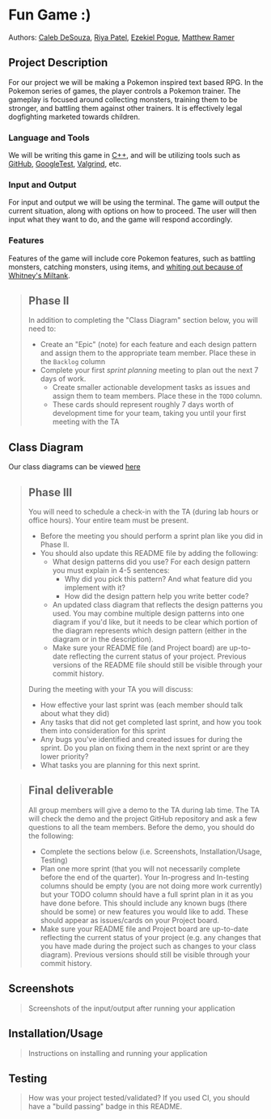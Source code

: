 
# Fun Game :)

Authors: [Caleb DeSouza](https://github.com/c9leb), [Riya Patel](https://github.com/Patelriyaaa), [Ezekiel Pogue](https://github.com/ezpogue), [Matthew Ramer](https://github.com/MatthewRamer)

## Project Description
For our project we will be making a Pokemon inspired text based RPG. In the Pokemon series of games, the player controls a Pokemon trainer. The gameplay is focused around collecting monsters, training them to be stronger, and battling them against other trainers. It is effectively legal dogfighting marketed towards children.
### Language and Tools
We will be writing this game in [C++](https://www.cplusplus.com/), and will be utilizing tools such as [GitHub](https://github.com/), [GoogleTest](https://github.com/google/googletest), [Valgrind](https://www.valgrind.org/), etc. 
### Input and Output
For input and output we will be using the terminal. The game will output the current situation, along with options on how to proceed. The user will then input what they want to do, and the game will respond accordingly. 
### Features
Features of the game will include core Pokemon features, such as battling monsters, catching monsters, using items, and [whiting out because of Whitney's Miltank](https://rage-quit.fandom.com/wiki/Whitney%27s_Miltank_(Pok%C3%A9mon)).

 > ## Phase II
 > In addition to completing the "Class Diagram" section below, you will need to:
 > * Create an "Epic" (note) for each feature and each design pattern and assign them to the appropriate team member. Place these in the `Backlog` column
 > * Complete your first *sprint planning* meeting to plan out the next 7 days of work.
 >   * Create smaller actionable development tasks as issues and assign them to team members. Place these in the `TODO` column.
 >   * These cards should represent roughly 7 days worth of development time for your team, taking you until your first meeting with the TA
## Class Diagram
Our class diagrams can be viewed [here](https://lucid.app/lucidchart/bead12b5-0e52-4913-a2b0-adf8b4624c81/edit?viewport_loc=13%2C-36%2C2219%2C989%2C0_0&invitationId=inv_2795bc8a-8a70-4143-a02d-184a171e0b08)
 
 > ## Phase III
 > You will need to schedule a check-in with the TA (during lab hours or office hours). Your entire team must be present. 
 > * Before the meeting you should perform a sprint plan like you did in Phase II.
 > * You should also update this README file by adding the following:
 >   * What design patterns did you use? For each design pattern you must explain in 4-5 sentences:
 >     * Why did you pick this pattern? And what feature did you implement with it?
 >     * How did the design pattern help you write better code?
 >   * An updated class diagram that reflects the design patterns you used. You may combine multiple design patterns into one diagram if you'd like, but it needs to be clear which portion of the diagram represents which design pattern (either in the diagram or in the description).
 >   * Make sure your README file (and Project board) are up-to-date reflecting the current status of your project. Previous versions of the README file should still be visible through your commit history.
> 
> During the meeting with your TA you will discuss: 
 > * How effective your last sprint was (each member should talk about what they did)
 > * Any tasks that did not get completed last sprint, and how you took them into consideration for this sprint
 > * Any bugs you've identified and created issues for during the sprint. Do you plan on fixing them in the next sprint or are they lower priority?
 > * What tasks you are planning for this next sprint.

 
 > ## Final deliverable
 > All group members will give a demo to the TA during lab time. The TA will check the demo and the project GitHub repository and ask a few questions to all the team members. 
 > Before the demo, you should do the following:
 > * Complete the sections below (i.e. Screenshots, Installation/Usage, Testing)
 > * Plan one more sprint (that you will not necessarily complete before the end of the quarter). Your In-progress and In-testing columns should be empty (you are not doing more work currently) but your TODO column should have a full sprint plan in it as you have done before. This should include any known bugs (there should be some) or new features you would like to add. These should appear as issues/cards on your Project board.
 > * Make sure your README file and Project board are up-to-date reflecting the current status of your project (e.g. any changes that you have made during the project such as changes to your class diagram). Previous versions should still be visible through your commit history. 
 
 ## Screenshots
 > Screenshots of the input/output after running your application
 ## Installation/Usage
 > Instructions on installing and running your application
 ## Testing
 > How was your project tested/validated? If you used CI, you should have a "build passing" badge in this README.
 
